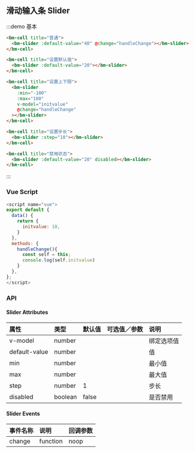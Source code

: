 ## 滑动输入条 Slider

:::demo 基本

```html
<bm-cell title="普通">
  <bm-slider :default-value="40" @change="handleChange"></bm-slider>
</bm-cell>

<bm-cell title="设置默认值">
  <bm-slider :default-value="20"></bm-slider>
</bm-cell>

<bm-cell title="设置上下限">
  <bm-slider
    :min="-100"
    :max="100"
    v-model="initvalue"
    @change="handleChange"
  ></bm-slider>
</bm-cell>

<bm-cell title="设置步长">
  <bm-slider :step="10"></bm-slider>
</bm-cell>

<bm-cell title="禁用状态">
  <bm-slider :default-value="20" disabled></bm-slider>
</bm-cell>
```

:::

### Vue Script

```javascript
<script name="vue">
export default {
  data() {
    return {
      initvalue: 10,
    }
  },
  methods: {
    handleChange(){
      const self = this;
      console.log(self.initvalue)
    }
  },
};
</script>
```

### API

#### Slider Attributes

| 属性          | 类型    | 默认值 | 可选值／参数 | 说明       |
| :------------ | :------ | :----- | :----------- | :--------- |
| v-model       | number  |        |              | 绑定选项值 |
| default-value | number  |        |              | 值         |
| min           | number  |        |              | 最小值     |
| max           | number  |        |              | 最大值     |
| step          | number  | 1      |              | 步长       |
| disabled      | boolean | false  |              | 是否禁用   |

#### Slider Events

| 事件名称 | 说明     | 回调参数 |
| :------- | :------- | :------- |
| change   | function | noop     | \(event:\$even, value: number\) | 值变化时触发的回调函数 |
